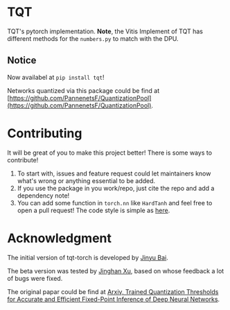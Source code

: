 # TQT
TQT's pytorch implementation. **Note**, the Vitis Implement of TQT has different methods for the `numbers.py` to match with the DPU.

## Notice

Now availabel at `pip install tqt`!

Networks quantized via this package could be find at [https://github.com/PannenetsF/QuantizationPool](https://github.com/PannenetsF/QuantizationPool).

# Contributing 

It will be great of you to make this project better! There is some ways to contribute!

1. To start with, issues and feature request could let maintainers know what's wrong or anything essential to be added. 
2. If you use the package in you work/repo, just cite the repo and add a dependency note! 
3. You can add some function in `torch.nn` like `HardTanh` and feel free to open a pull request! The code style is simple as [here](style.md).

# Acknowledgment 

The initial version of tqt-torch is developed by [Jinyu Bai](https://github.com/buaabai). 

The beta version was tested by [Jinghan Xu](https://github.com/Xu-Jinghan), based on whose feedback a lot of bugs were fixed.

The original papar could be find at [Arxiv, Trained Quantization Thresholds for Accurate and Efficient Fixed-Point Inference of Deep Neural Networks](https://arxiv.org/abs/1903.08066).
